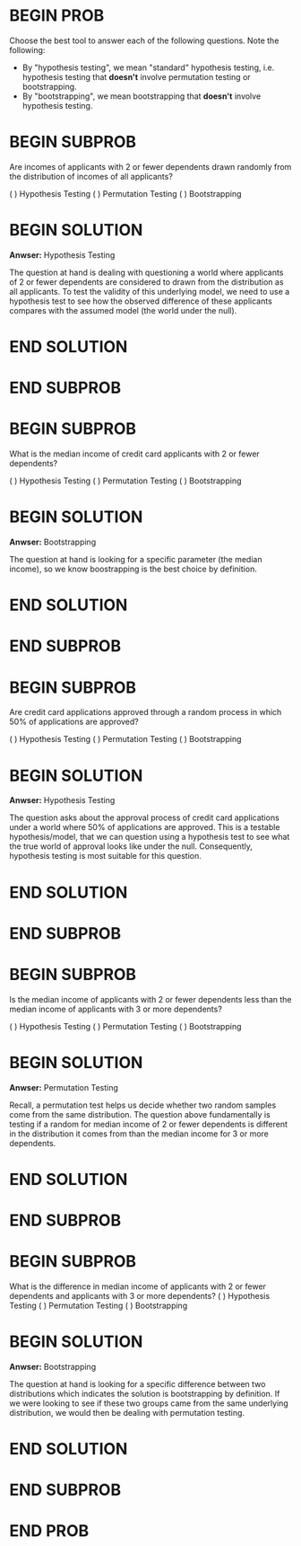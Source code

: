 # BEGIN PROB

Choose the best tool to answer each of the following questions. Note the following:

- By "hypothesis testing", we mean "standard" hypothesis testing, i.e. hypothesis testing that **doesn't** involve permutation testing or bootstrapping.
- By "bootstrapping", we mean bootstrapping that **doesn't** involve hypothesis testing.

# BEGIN SUBPROB

Are incomes of applicants with 2 or fewer dependents drawn randomly from the distribution of incomes of all applicants?

( ) Hypothesis Testing
( ) Permutation Testing
( ) Bootstrapping

# BEGIN SOLUTION

**Anwser:** Hypothesis Testing

The question at hand is dealing with questioning a world where applicants of 2 or fewer dependents are considered to 
drawn from the distribution as all applicants. To test the validity of this underlying model, we need to use a hypothesis
test to see how the observed difference of these applicants compares with the assumed model (the world under the null).

# END SOLUTION

# END SUBPROB

# BEGIN SUBPROB

What is the median income of credit card applicants with 2 or fewer dependents?

( ) Hypothesis Testing
( ) Permutation Testing
( ) Bootstrapping

# BEGIN SOLUTION

**Anwser:** Bootstrapping

The question at hand is looking for a specific parameter (the median income), so we know boostrapping
is the best choice by definition. 

# END SOLUTION

# END SUBPROB

# BEGIN SUBPROB

Are credit card applications approved through a random process in which 50% of applications are approved?

( ) Hypothesis Testing
( ) Permutation Testing
( ) Bootstrapping

# BEGIN SOLUTION

**Anwser:** Hypothesis Testing

The question asks about the approval process of credit card applications under a world where 50% of applications are approved.
This is a testable hypothesis/model, that we can question using a hypothesis test to see what the true world of approval looks like
under the null. Consequently, hypothesis testing is most suitable for this question. 


# END SOLUTION

# END SUBPROB

# BEGIN SUBPROB

Is the median income of applicants with 2 or fewer dependents less than the median income of applicants with 3 or more dependents?

( ) Hypothesis Testing
( ) Permutation Testing
( ) Bootstrapping

# BEGIN SOLUTION

**Anwser:** Permutation Testing

Recall, a permutation test helps us decide whether two random samples come from the same distribution. The question above 
fundamentally is testing if a random for median income of 2 or fewer dependents is different in the distribution it comes from 
than the median income for 3 or more dependents. 

# END SOLUTION

# END SUBPROB

# BEGIN SUBPROB

 What is the difference in median income of applicants with 2 or fewer dependents and applicants with 3 or more dependents?
( ) Hypothesis Testing
( ) Permutation Testing
( ) Bootstrapping

# BEGIN SOLUTION

**Anwser:** Bootstrapping

The question at hand is looking for a specific difference between two distributions which indicates the solution
is bootstrapping by definition. If we were looking to see if these two groups came from the same underlying distribution, we would
then be dealing with permutation testing. 
# END SOLUTION

# END SUBPROB

# END PROB
